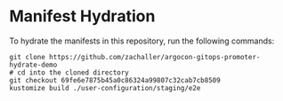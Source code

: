 # Manifest Hydration

To hydrate the manifests in this repository, run the following commands:

```shell
git clone https://github.com/zachaller/argocon-gitops-promoter-hydrate-demo
# cd into the cloned directory
git checkout 69fe6e7875b45a0c86324a99807c32cab7cb8509
kustomize build ./user-configuration/staging/e2e
```
